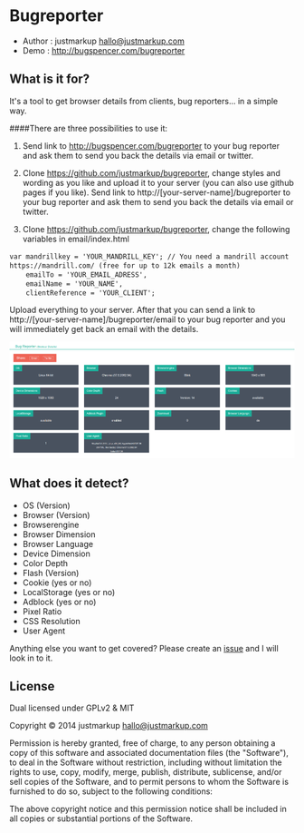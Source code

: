 Bugreporter
================================

* Author    : justmarkup hallo@justmarkup.com
* Demo      : http://bugspencer.com/bugreporter

What is it for?
------------

It's a tool to get browser details from clients, bug reporters... in a simple way.

####There are three possibilities to use it:

1. Send link to http://bugspencer.com/bugreporter to your bug reporter and ask them to send you back the details via email or twitter.

2. Clone https://github.com/justmarkup/bugreporter, change styles and wording as you like and upload it to your server (you can also use github pages if you like). Send link to http://[your-server-name]/bugreporter to your bug reporter and ask them to send you back the details via email or twitter.

3. Clone https://github.com/justmarkup/bugreporter, change the following variables in email/index.html

```
var mandrillkey = 'YOUR_MANDRILL_KEY'; // You need a mandrill account https://mandrill.com/ (free for up to 12k emails a month)
	emailTo = 'YOUR_EMAIL_ADRESS',
	emailName = 'YOUR_NAME',
	clientReference = 'YOUR_CLIENT';
```

Upload everything to your server. After that you can send a link to http://[your-server-name]/bugreporter/email to your bug reporter and you will immediately get back an email with the details.


[![Screenshot of Bugreporter](https://raw.githubusercontent.com/justmarkup/bugreporter/master/screenshot.png "Screenshot of Bugreporter")](http://bugspencer.com/bugreporter/)

What does it detect?
------------

* OS (Version)
* Browser (Version)
* Browserengine
* Browser Dimension
* Browser Language
* Device Dimension
* Color Depth
* Flash (Version)
* Cookie (yes or no)
* LocalStorage (yes or no)
* Adblock (yes or no)
* Pixel Ratio
* CSS Resolution
* User Agent

Anything else you want to get covered? Please create an [issue](https://github.com/justmarkup/bugreporter/issues) and I will look in to it.

License
------------

Dual licensed under GPLv2 & MIT

Copyright © 2014 justmarkup hallo@justmarkup.com

Permission is hereby granted, free of charge, to any person obtaining a copy of 
this software and associated documentation files (the "Software"), to deal in 
the Software without restriction, including without limitation the rights to use, 
copy, modify, merge, publish, distribute, sublicense, and/or sell copies of the 
Software, and to permit persons to whom the Software is furnished to do so, 
subject to the following conditions:

The above copyright notice and this permission notice shall be included in all 
copies or substantial portions of the Software.
